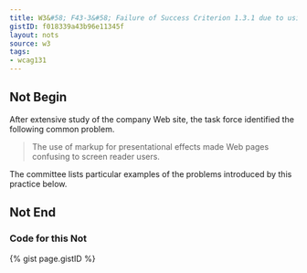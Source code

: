 ```yaml
---
title: W3&#58; F43-3&#58; Failure of Success Criterion 1.3.1 due to using structural markup in a way that does not represent relationships in the content
gistID: f018339a43b96e11345f
layout: nots
source: w3
tags:
- wcag131
---
```


<h2 aria-describedby="{{ page.gistID }}">Not Begin</h2>
<div class="rendered-not">
<p>After extensive study of the company Web site, the task force 
identified the following common problem.</p>

<blockquote>
<p>The use of markup for presentational effects made Web 
pages confusing to screen reader users.</p>
</blockquote>

<p>The committee lists particular examples of the problems 
introduced by this practice below.</p>
</div> <!-- rendered-not -->

<h2 aria-describedby="{{ page.gistID }}">Not End</h2>

<h3 aria-describedby="{{ page.gistID }}">Code for this Not</h3>
{% gist page.gistID %}